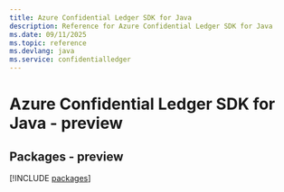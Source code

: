 ```yaml
---
title: Azure Confidential Ledger SDK for Java
description: Reference for Azure Confidential Ledger SDK for Java
ms.date: 09/11/2025
ms.topic: reference
ms.devlang: java
ms.service: confidentialledger
---
```

# Azure Confidential Ledger SDK for Java - preview
## Packages - preview
[!INCLUDE [packages](confidential-ledger-index.md)]